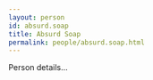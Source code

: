 ```yaml
---
layout: person
id: absurd.soap
title: Absurd Soap
permalink: people/absurd.soap.html
---
```


Person details...